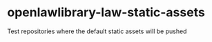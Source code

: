 # openlawlibrary-law-static-assets
Test repositories where the default static assets will be pushed
